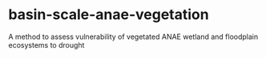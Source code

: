 # basin-scale-anae-vegetation
A method to assess vulnerability of vegetated  ANAE wetland and floodplain ecosystems to drought
